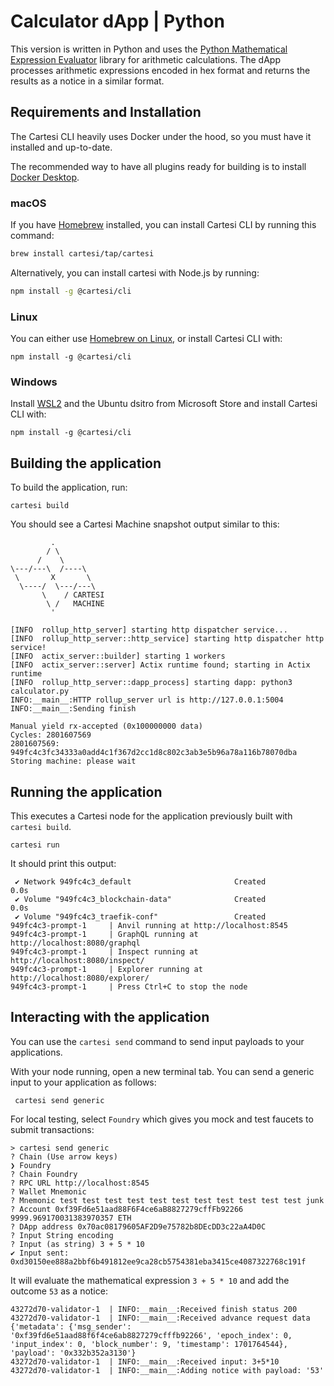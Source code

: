 # Calculator dApp | Python

This version is written in Python and uses the [Python Mathematical Expression Evaluator](https://pypi.org/project/py-expression-eval/) library for arithmetic calculations. The dApp processes arithmetic expressions encoded in hex format and returns the results as a notice in a similar format.

## Requirements and Installation

The Cartesi CLI heavily uses Docker under the hood, so you must have it installed and up-to-date.

The recommended way to have all plugins ready for building is to install [Docker Desktop](https://www.docker.com/products/docker-desktop/).

### macOS

If you have [Homebrew](https://brew.sh/) installed, you can install Cartesi CLI by running this command:

```bash
brew install cartesi/tap/cartesi
```

Alternatively, you can install cartesi with Node.js by running:

```bash
npm install -g @cartesi/cli
```

### Linux

You can either use [Homebrew on Linux](https://docs.brew.sh/Homebrew-on-Linux), or install Cartesi CLI with:

```
npm install -g @cartesi/cli
```

### Windows

Install [WSL2](https://learn.microsoft.com/en-us/windows/wsl/install) and the Ubuntu dsitro from Microsoft Store and install Cartesi CLI with:

```
npm install -g @cartesi/cli
```

## Building the application

To build the application, run:

```
cartesi build
```

You should see a Cartesi Machine snapshot output similar to this:

```
         .
        / \
      /    \
\---/---\  /----\
 \       X       \
  \----/  \---/---\
       \    / CARTESI
        \ /   MACHINE
         '

[INFO  rollup_http_server] starting http dispatcher service...
[INFO  rollup_http_server::http_service] starting http dispatcher http service!
[INFO  actix_server::builder] starting 1 workers
[INFO  actix_server::server] Actix runtime found; starting in Actix runtime
[INFO  rollup_http_server::dapp_process] starting dapp: python3 calculator.py
INFO:__main__:HTTP rollup_server url is http://127.0.0.1:5004
INFO:__main__:Sending finish

Manual yield rx-accepted (0x100000000 data)
Cycles: 2801607569
2801607569: 949fc4c3fc34333a0add4c1f367d2cc1d8c802c3ab3e5b96a78a116b78070dba
Storing machine: please wait
```

## Running the application

This executes a Cartesi node for the application previously built with `cartesi build`.

```
cartesi run
```

It should print this output:

```
 ✔ Network 949fc4c3_default                       Created                                                                                                                                              0.0s
 ✔ Volume "949fc4c3_blockchain-data"              Created                                                                                                                                              0.0s
 ✔ Volume "949fc4c3_traefik-conf"                 Created
949fc4c3-prompt-1     | Anvil running at http://localhost:8545
949fc4c3-prompt-1     | GraphQL running at http://localhost:8080/graphql
949fc4c3-prompt-1     | Inspect running at http://localhost:8080/inspect/
949fc4c3-prompt-1     | Explorer running at http://localhost:8080/explorer/
949fc4c3-prompt-1     | Press Ctrl+C to stop the node
```

## Interacting with the application

You can use the `cartesi send` command to send input payloads to your applications.

With your node running, open a new terminal tab. You can send a generic input to your application as follows:

```shell
 cartesi send generic
```

For local testing, select `Foundry` which gives you mock and test faucets to submit transactions:

```
> cartesi send generic
? Chain (Use arrow keys)
❯ Foundry
? Chain Foundry
? RPC URL http://localhost:8545
? Wallet Mnemonic
? Mnemonic test test test test test test test test test test test junk
? Account 0xf39Fd6e51aad88F6F4ce6aB8827279cffFb92266 9999.969170031383970357 ETH
? DApp address 0x70ac08179605AF2D9e75782b8DEcDD3c22aA4D0C
? Input String encoding
? Input (as string) 3 + 5 * 10
✔ Input sent: 0xd30150ee888a2bbf6b491812ee9ca28cb5754381eba3415ce4087322768c191f
```

It will evaluate the mathematical expression `3 + 5 * 10` and add the outcome `53` as a notice:

```
43272d70-validator-1  | INFO:__main__:Received finish status 200
43272d70-validator-1  | INFO:__main__:Received advance request data {'metadata': {'msg_sender': '0xf39fd6e51aad88f6f4ce6ab8827279cfffb92266', 'epoch_index': 0, 'input_index': 0, 'block_number': 9, 'timestamp': 1701764544}, 'payload': '0x332b352a3130'}
43272d70-validator-1  | INFO:__main__:Received input: 3+5*10
43272d70-validator-1  | INFO:__main__:Adding notice with payload: '53'
```
